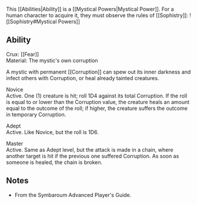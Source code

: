 This [[Abilities|Ability]] is a [[Mystical Powers|Mystical Power]]. For a human character to acquire it, they must observe the rules of [[Sophistry]]:
![[Sophistry#Mystical Powers]]
## Ability
Crux: [[Fear]]<br>Material: The mystic's own corruption

A mystic with permanent [[Corruption]] can spew out its inner darkness and infect others with Corruption, or heal already tainted creatures.

Novice<br>Active. One (1) creature is hit; roll 1D4 against its total Corruption. If the roll is equal to or lower than the Corruption value, the creature heals an amount equal to the outcome of the roll; if higher, the creature suffers the outcome in temporary Corruption.

Adept<br>Active. Like Novice, but the roll is 1D6.

Master<br>Active. Same as Adept level, but the attack is made in a chain, where another target is hit if the previous one suffered Corruption. As soon as someone is healed, the chain is broken.
## Notes
* From the Symbaroum Advanced Player's Guide.